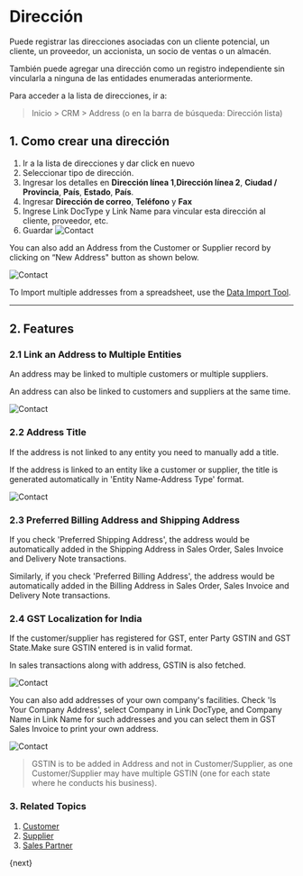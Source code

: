 <!-- add-breadcrumbs -->
# Dirección

Puede registrar las direcciones asociadas con un cliente potencial, un cliente, un proveedor, un accionista, un socio de ventas o un almacén.

También puede agregar una dirección como un registro independiente sin vincularla a ninguna de las entidades enumeradas anteriormente.

Para acceder a la lista de direcciones, ir a:
> Inicio > CRM > Address (o en la barra de búsqueda: Dirección lista)

## 1. Como crear una dirección

1. Ir a la lista de direcciones y dar click en nuevo
1. Seleccionar tipo de dirección.
1. Ingresar los detalles en **Dirección línea 1**,**Dirección línea 2**, **Ciudad / Provincia**, **País**, **Estado**, **País**.
1. Ingresar **Dirección de correo**, **Teléfono** y **Fax**
1. Ingrese Link DocType y Link Name para vincular esta dirección al cliente, proveedor, etc.
4. Guardar
    <img class="screenshot" alt="Contact" src="{{docs_base_url}}/assets/img/crm/address.png">

You can also add an Address from the Customer or Supplier record by clicking on “New Address" button as shown below.

<img class="screenshot" alt="Contact" src="{{docs_base_url}}/assets/img/crm/address-from-supp.png">

To Import multiple addresses from a spreadsheet, use the [Data Import Tool](/docs/user/manual/en/setting-up/data/data-import).

---
## 2. Features

### 2.1 Link an Address to Multiple Entities

An address may be linked to multiple customers or multiple suppliers.

An address can also be linked to customers and suppliers at the same time.

<img class="screenshot" alt="Contact" src="{{docs_base_url}}/assets/img/crm/link_address_to_multipl_entities.png">

### 2.2 Address Title

If the address is not linked to any entity you need to manually add a title.

If the address is linked to an entity like a customer or supplier, the title is generated automatically in 'Entity Name-Address Type' format.

<img class="screenshot" alt="Contact" src="{{docs_base_url}}/assets/img/crm/address_title_generation.png">

### 2.3 Preferred Billing Address and Shipping Address

If you check 'Preferred Shipping Address', the address would be automatically added in the Shipping Address in Sales Order, Sales Invoice and Delivery Note transactions.

Similarly, if you check 'Preferred Billing Address', the address would be automatically added in the Billing Address in Sales Order, Sales Invoice and Delivery Note transactions.

### 2.4 GST Localization for India
If the customer/supplier has registered for GST, enter Party GSTIN and GST State.Make sure GSTIN entered is in valid format.

In sales transactions along with address, GSTIN is also fetched.

<img class="screenshot" alt="Contact" src="{{docs_base_url}}/assets/img/crm/gstin_in_so.png">

You can also add addresses of your own company's facilities. Check 'Is Your Company Address', select Company in Link DocType, and Company Name in Link Name for such addresses and you can select them in GST Sales Invoice to print your own address.

<img class="screenshot" alt="Contact" src="{{docs_base_url}}/assets/img/crm/own_company_address.png">


>GSTIN is to be added in Address and not in Customer/Supplier, as one Customer/Supplier may have multiple GSTIN (one for each state where he conducts his business).


### 3. Related Topics
1. [Customer](/docs/user/manual/en/CRM/customer)
1. [Supplier](/docs/user/manual/en/buying)
1. [Sales Partner](/docs/user/manual/en/selling)

{next}
